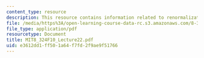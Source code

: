 ```yaml
---
content_type: resource
description: This resource contains information related to renormalization group flow.
file: /media/https%3A/open-learning-course-data-rc.s3.amazonaws.com/8-324-relativistic-quantum-field-theory-ii-fall-2010/e3612dd1ff501a64f7fd2f9ae9f51766_MIT8_324F10_Lecture22.pdf
file_type: application/pdf
resourcetype: Document
title: MIT8_324F10_Lecture22.pdf
uid: e3612dd1-ff50-1a64-f7fd-2f9ae9f51766
---
```

